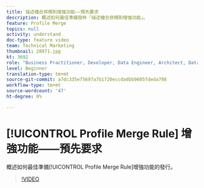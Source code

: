 ```yaml
---
title: 描述檔合併規則增強功能——預先要求
description: 概述如何最佳準備發佈「描述檔合併規則增強功能」。
feature: Profile Merge
topics: null
activity: understand
doc-type: feature video
team: Technical Marketing
thumbnail: 28971.jpg
kt: 3692
role: "Business Practitioner, Developer, Data Engineer, Architect, Data Architect, Administrator, Leader"
level: Beginner
translation-type: tm+mt
source-git-commit: a7dc335e75697a7b1720eccdadbb9605fdeda798
workflow-type: tm+mt
source-wordcount: '47'
ht-degree: 0%

---
```



# [!UICONTROL Profile Merge Rule] 增強功能——預先要求

概述如何最佳準備[!UICONTROL Profile Merge Rule]增強功能的發行。

>[!VIDEO](https://video.tv.adobe.com/v/28971/?quality=12)
